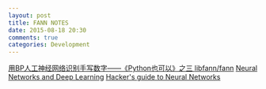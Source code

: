 ```yaml
---
layout: post
title: FANN NOTES
date: 2015-08-18 20:30
comments: true
categories: Development
---
```



[用BP人工神经网络识别手写数字——《Python也可以》之三 ](http://pythonic.zoomquiet.io/data/20120202112907/index.html)
[libfann/fann](https://github.com/libfann/fann)
[Neural Networks and Deep Learning](http://neuralnetworksanddeeplearning.com/index.html)
[Hacker's guide to Neural Networks](http://karpathy.github.io/neuralnets/)